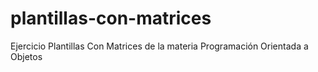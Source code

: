# plantillas-con-matrices
Ejercicio Plantillas Con Matrices de la materia Programación Orientada a Objetos
